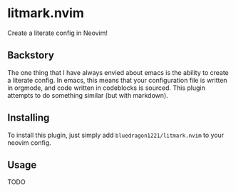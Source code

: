 # litmark.nvim
Create a literate config in Neovim!

## Backstory
The one thing that I have always envied about emacs is the ability to create a literate config.
In emacs, this means that your configuration file is written in orgmode, and code written in codeblocks is sourced.
This plugin attempts to do something similar (but with markdown).

## Installing
To install this plugin, just simply add `bluedragon1221/litmark.nvim` to your neovim config.

## Usage
TODO
